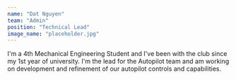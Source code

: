 ```yaml
---
name: "Dat Nguyen"
team: "Admin"
position: "Technical Lead"
image_name: "placeholder.jpg"
---
```


I'm a 4th Mechanical Engineering Student and I've been with the club since my 1st year of university. I'm the lead for the Autopilot team and am working on development and refinement of our autopilot controls and capabilities.
